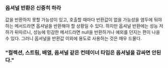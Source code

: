 ### 옵셔널 반환은 신중히 하라

값을 반환하지 못할 가능성이 있고, 호출할 때마다 반환값이 없을 가능성을 염두에 둬야하는 메서드라면
옵셔널을 반환해야 할 상황일 수 있다. 하지만 옵셔널 반환에는 성능 저하가 뒤따르니, 성능에 민감한 메서드라면 null을 반환하거나 예외를 던지는 편이 나을 수 있다.
그러니 옵셔널을 반환값 이외에 용도로 사용하는 것은 매우 드물다.

### "컬렉션, 스트림, 배열, 옵셔널 같은 컨테이너 타입은 옵셔널을 감싸면 안된다."

